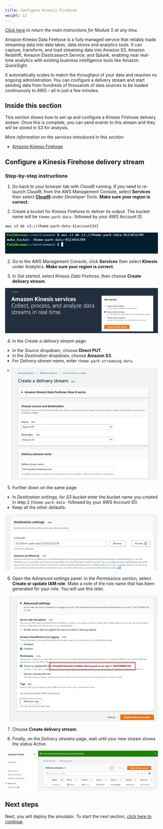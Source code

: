 ```yaml
---
title: Configure Kinesis Firehose
weight: 12
---
```


*[Click here](./0-overview) to return the main instructions for Module 5 at any time.*

Amazon Kinesis Data Firehose is a fully managed service that reliably loads streaming data into data lakes, data stores and analytics tools. It can capture, transform, and load streaming data into Amazon S3, Amazon Redshift, Amazon Elasticsearch Service, and Splunk, enabling near real-time analytics with existing business intelligence tools like Amazon QuickSight.

It automatically scales to match the throughput of your data and requires no ongoing administration. You can configure a delivery stream and start sending data from hundreds of thousands of data sources to be loaded continuously to AWS – all in just a few minutes.

## Inside this section

This section shows how to set up and configure a Kinesis Firehose delivery stream. Once this is complete, you can send events to this stream and they will be stored in S3 for analysis.

*More information on the services introduced in this section:*
* [Amazon Kinesis Firehose](https://aws.amazon.com/kinesis/data-firehose/)

## Configure a Kinesis Firehose delivery stream

### Step-by-step instructions ##

1. Go back to your browser tab with Cloud9 running. If you need to re-launch Cloud9, from the AWS Management Console, select **Services** then select [**Cloud9**](https://console.aws.amazon.com/cloud9) under *Developer Tools*. **Make sure your region is correct.**

2. Create a bucket for Kinesis Firehose to deliver its output. The bucket name will be `theme-park-data-` followed by your AWS Account ID.

```
aws s3 mb s3://theme-park-data-${accountId}
```

![S3 bucket](/static/images/module5-1-firehose-createbucket.png)

2. Go to the AWS Management Console, click **Services** then select **Kinesis** under Analytics. **Make sure your region is correct.**

3. In *Get started*, select *Kinesis Data Firehose*, then choose **Create delivery stream**.

![Setup Firehose](/static/images/module5-1-firehose-setup1.png)

4. In the *Create a delivery stream* page:
- In the *Source* dropdown, choose **Direct PUT**.
- In the *Destination* dropdown, choose **Amazon S3**.
- For *Delivery stream name*, enter `theme-park-streaming-data`.

![Setup delivery stream](/static/images/module5-1-firehose-setup2.png)

5. Further down on the same page:
- In *Destination settings*, for *S3 bucket* enter the bucket name you created in step 2 (`theme-park-data-` followed by your AWS Account ID).
- Keep all the other defaults.

![Setup delivery stream](/static/images/module5-1-firehose-setup2b.png)

6. Open the *Advanced settings* panel. In the *Permissions* section, select **Create or update IAM role**. Make a note of the role name that has been generated for your role. You will use this later.

![Setup delivery stream](/static/images/module5-1-firehose-setup3.png)

7. Choose **Create delivery stream**.

8. Finally, on the *Delivery streams* page, wait until your new stream shows the status *Active*.

![Review setup](/static/images/module5-1-firehose-setup7.png)

## Next steps

Next, you will deploy the simulator. To start the next section, [click here to continue](./2-simulator).